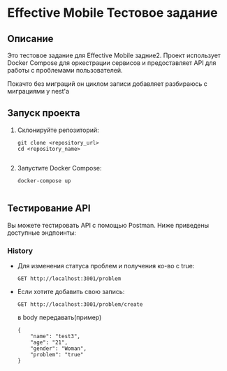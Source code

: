 <!DOCTYPE html>
<html lang="ru">
<head>
    <meta charset="UTF-8">
</head>
<body>
    <h1>Effective Mobile Тестовое задание</h1>
    <h2>Описание</h2>
    <p>Это тестовое задание для Effective Mobile задние2. Проект использует Docker Compose для оркестрации сервисов и предоставляет API для работы с проблемами пользователей.</p>
    <p>Покачто без миграций он циклом записи добавляет разбираюсь с миграциями у nest'а</p>
    <h2>Запуск проекта</h2>
    <ol>
        <li>Склонируйте репозиторий:
            <pre><code>git clone &lt;repository_url&gt;
cd &lt;repository_name&gt;
            </code></pre>
        </li>
        <li>Запустите Docker Compose:
            <pre><code>docker-compose up
            </code></pre>
        </li>
    </ol>
    <h2>Тестирование API</h2>
    <p>Вы можете тестировать API с помощью Postman. Ниже приведены доступные эндпоинты:</p>
    <h3>History</h3>
    <ul>
        <li>Для изменения статуса проблем и получения ко-во с true:
            <pre><code>GET http://localhost:3001/problem</code></pre>
        </li>
        <li>Если хотите добавить свою запись:
            <pre><code>GET http://localhost:3001/problem/create</code></pre>
            в body передавать(пример)
            <pre><code>{
    "name": "test3",
    "age": "21",
    "gender": "Woman",
    "problem": "true"
}</code></pre>
        </li>
    </ul>
</body>
</html>
